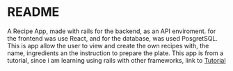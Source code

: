 # README
A Recipe App, made with rails for the backend, as an API enviroment. for the frontend was use React, and for the database, was used PosgretSQL.
This is app allow the user to view and create the own recipes with, the name, ingredients an the instruction to prepare the plate.
This app is from a tutorial, since i am learning using rails with other frameworks, link to [Tutorial](https://www.digitalocean.com/community/tutorials/how-to-set-up-a-ruby-on-rails-project-with-a-react-frontend)


